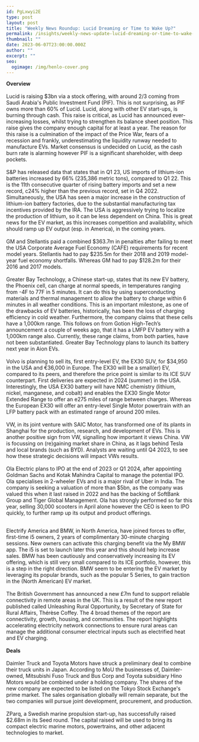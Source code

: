 ```yaml
---
id: PgLxwyi2E
type: post
layout: post
title: "Weekly News Roundup: Lucid Dreaming or Time to Wake Up?"
permalink: /insights/weekly-news-update-lucid-dreaming-or-time-to-wake-up/
thumbnail: ""
date: 2023-06-07T23:00:00.000Z
author: ""
excerpt: ""
seo:
  ogimage: /img/henlo-cover.png
---
```

**O﻿verview**\
\
Lucid is raising $3bn via a stock offering, with around 2/3 coming from Saudi Arabia's Public Investment Fund (PIF). This is not surprising, as PIF owns more than 60% of Lucid. Lucid, along with other EV start-ups, is burning through cash. This raise is critical, as Lucid has announced ever-increasing losses, whilst trying to strengthen its balance sheet position. This raise gives the company enough capital for at least a year. The reason for this raise is a culmination of the impact of the Price War, fears of a recession and frankly, underestimating the liquidity runway needed to manufacture EVs. Market consensus is undecided on Lucid, as the cash burn rate is alarming however PIF is a significant shareholder, with deep pockets.\
\
S&P has released data that states that in Q1 23, US imports of lithium-ion batteries increased by 66% (235,386 metric tons), compared to Q1 22. This is the 11th consecutive quarter of rising battery imports and set a new record, c24% higher than the previous record, set in Q4 2022. Simultaneously, the USA has seen a major increase in the construction of lithium-ion battery factories, due to the substantial manufacturing tax incentives provided by the IRA. The USA is aggressively trying to localize the production of lithium, so it can be less dependent on China. This is great news for the EV market, as this increases competition and availability, which should ramp up EV output (esp. in America), in the coming years.\
\
GM and Stellantis paid a combined $363.7m in penalties after failing to meet the USA Corporate Average Fuel Economy (CAFE) requirements for recent model years. Stellantis had to pay $235.5m for their 2018 and 2019 model-year fuel economy shortfalls. Whereas GM had to pay $128.2m for their 2016 and 2017 models.\
\
Greater Bay Technology, a Chinese start-up, states that its new EV battery, the Phoenix cell, can charge at normal speeds, in temperatures ranging from -4F to 77F in 5 minutes. It can do this by using superconducting materials and thermal management to allow the battery to charge within 6 minutes in all weather conditions. This is an important milestone, as one of the drawbacks of EV batteries, historically, has been the loss of charging efficiency in cold weather. Furthermore, the company claims that these cells have a 1,000km range. This follows on from Gotion High-Tech’s announcement a couple of weeks ago, that it has a LMFP EV battery with a 1,000km range also. Currently, these range claims, from both parties, have not been substantiated. Greater Bay Technology plans to launch its battery next year in Aion EVs.\
\
Volvo is planning to sell its, first entry-level EV, the EX30 SUV, for $34,950 in the USA and €36,000 in Europe. The EX30 will be a small(er) EV, compared to its peers, and therefore the price point is similar to its ICE SUV counterpart. First deliveries are expected in 2024 (summer) in the USA. Interestingly, the USA EX30 battery will have NMC chemistry (lithium, nickel, manganese, and cobalt) and enables the EX30 Single Motor Extended Range to offer an e275 miles of range between charges. Whereas the European EX30 will offer an entry-level Single Motor powertrain with an LFP battery pack with an estimated range of around 200 miles.\
\
VW, in its joint venture with SAIC Motor, has transformed one of its plants in Shanghai for the production, research, and development of EVs. This is another positive sign from VW, signalling how important it views China. VW is focussing on (re)gaining market share in China, as it lags behind Tesla and local brands (such as BYD). Analysts are waiting until Q4 2023, to see how these strategic decisions will impact VWs results.\
\
Ola Electric plans to IPO at the end of 2023 or Q1 2024, after appointing Goldman Sachs and Kotak Mahindra Capital to manage the potential IPO. Ola specialises in 2-wheeler EVs and is a major rival of Uber in India. The company is seeking a valuation of more than $5bn, as the company was valued this when it last raised in 2022 and has the backing of SoftBank Group and Tiger Global Management. Ola has strongly performed so far this year, selling 30,000 scooters in April alone however the CEO is keen to IPO quickly, to further ramp up its output and product offerings.

\
Electrify America and BMW, in North America, have joined forces to offer, first-time i5 owners, 2 years of complimentary 30-minute charging sessions. New owners can activate this charging benefit via the My BMW app. The i5 is set to launch later this year and this should help increase sales. BMW has been cautiously and conservatively increasing its EV offering, which is still very small compared to its ICE portfolio, however, this is a step in the right direction. BMW seem to be entering the EV market by leveraging its popular brands, such as the popular 5 Series, to gain traction in the (North American) EV market.\
\
The British Government has announced a new £7m fund to support reliable connectivity in remote areas in the UK. This is a result of the new report published called Unleashing Rural Opportunity, by Secretary of State for Rural Affairs, Thérèse Coffey. The 4 broad themes of the report are connectivity, growth, housing, and communities. The report highlights accelerating electricity network connections to ensure rural areas can manage the additional consumer electrical inputs such as electrified heat and EV charging.\
\
**Deals**\
\
Daimler Truck and Toyota Motors have struck a preliminary deal to combine their truck units in Japan. According to MoU the businesses of, Daimler-owned, Mitsubishi Fuso Truck and Bus Corp and Toyota subsidiary Hino Motors would be combined under a holding company. The shares of the new company are expected to be listed on the Tokyo Stock Exchange's prime market. The sales organisation globally will remain separate, but the two companies will pursue joint development, procurement, and production.\
\
ZParq, a Swedish marine propulsion start-up, has successfully raised $2.68m in its Seed round. The capital raised will be used to bring its compact electric marine motors, powertrains, and other adjacent technologies to market.